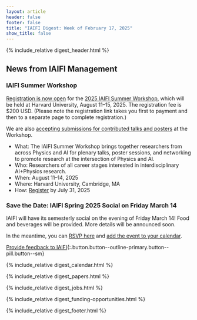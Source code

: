 ```yaml
---
layout: article
header: false
footer: false
title: "IAIFI Digest: Week of February 17, 2025"
show_title: false
--- 
```


{% include_relative digest_header.html %}

## News from IAIFI Management

### IAIFI Summer Workshop

[Registration is now open](https://buy.stripe.com/fZe9Ci53xfX90eceVb) for the [2025 IAIFI Summer Workshop](https://iaifi.org/summer-workshop), which will be held at Harvard University, August 11–15, 2025. The registration fee is $200 USD. (Please note the registration link takes you first to payment and then to a separate page to complete registration.)

We are also [accepting submissions for contributed talks and posters](https://app.smartsheet.com/b/form/dcec880db8f149ef84792b4d34b7fd7d) at the Workshop.

- What: The IAIFI Summer Workshop brings together researchers from across Physics and AI for plenary talks, poster sessions, and networking to promote research at the intersection of Physics and AI.
- Who: Researchers of all career stages interested in interdisciplinary AI+Physics research.
- When: August 11–14, 2025
- Where: Harvard University, Cambridge, MA
- How: [Register](https://buy.stripe.com/fZe9Ci53xfX90eceVb) by July 31, 2025 

### Save the Date: IAIFI Spring 2025 Social on Friday March 14

IAIFI will have its semesterly social on the evening of Friday March 14! Food and beverages will be provided. More details will be announced soon.

In the meantime, you can [RSVP here](https://app.smartsheet.com/b/form/0f9551fa24ee4336851a7e88709a25e5) and [add the event to your calendar](https://calendar.google.com/calendar/event?action=TEMPLATE&tmeid=MGFsdWVjam0yNGc0aDEwYmY0bnV0Nmk4dGtfMjAyNTAzMTRUMTkwMDAwWiBwNzFva3JscDFlYm9rMWkyN21zaDNmb2R1OEBn&tmsrc=p71okrlp1ebok1i27msh3fodu8%40group.calendar.google.com).

[Provide feedback to IAIFI](https://forms.gle/hk2mrqjaLY8nCZrE6){:.button.button--outline-primary.button--pill.button--sm}

{% include_relative digest_calendar.html %}

{% include_relative digest_papers.html %}
 
{% include_relative digest_jobs.html %}

{% include_relative digest_funding-opportunities.html %}

{% include_relative digest_footer.html %}
